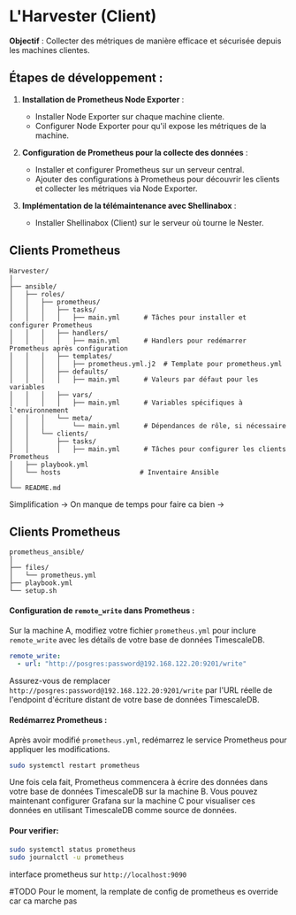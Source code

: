 # L'Harvester (Client)

**Objectif** : Collecter des métriques de manière efficace et sécurisée depuis les machines clientes.

## Étapes de développement :

1. **Installation de Prometheus Node Exporter** :
   - Installer Node Exporter sur chaque machine cliente.
   - Configurer Node Exporter pour qu'il expose les métriques de la machine.

2. **Configuration de Prometheus pour la collecte des données** :
   - Installer et configurer Prometheus sur un serveur central.
   - Ajouter des configurations à Prometheus pour découvrir les clients et collecter les métriques via Node Exporter.

3. **Implémentation de la télémaintenance avec Shellinabox** :
   - Installer Shellinabox (Client) sur le serveur où tourne le Nester.

## Clients Prometheus
```
Harvester/
│
├── ansible/
│   ├── roles/
│   │   ├── prometheus/
│   │   │   ├── tasks/
│   │   │   │   ├── main.yml      # Tâches pour installer et configurer Prometheus
│   │   │   ├── handlers/
│   │   │   │   ├── main.yml      # Handlers pour redémarrer Prometheus après configuration
│   │   │   ├── templates/
│   │   │   │   ├── prometheus.yml.j2  # Template pour prometheus.yml
│   │   │   ├── defaults/
│   │   │   │   ├── main.yml      # Valeurs par défaut pour les variables
│   │   │   ├── vars/
│   │   │   │   ├── main.yml      # Variables spécifiques à l'environnement
│   │   │   └── meta/
│   │   │       └── main.yml      # Dépendances de rôle, si nécessaire
│   │   └── clients/
│   │       ├── tasks/
│   │       │   ├── main.yml      # Tâches pour configurer les clients Prometheus
│   ├── playbook.yml
│   └── hosts                    # Inventaire Ansible
│
└── README.md
```
Simplification -> On manque de temps pour faire ca bien ->
## Clients Prometheus
```
prometheus_ansible/
│
├── files/
│   └── prometheus.yml
├── playbook.yml
└── setup.sh
```

#### Configuration de `remote_write` dans Prometheus :

Sur la machine A, modifiez votre fichier `prometheus.yml` pour inclure `remote_write` avec les détails de votre base de données TimescaleDB.

```yaml
remote_write:
  - url: "http://posgres:password@192.168.122.20:9201/write"
```

Assurez-vous de remplacer `http://posgres:password@192.168.122.20:9201/write` par l'URL réelle de l'endpoint d'écriture distant de votre base de données TimescaleDB.

#### Redémarrez Prometheus :

Après avoir modifié `prometheus.yml`, redémarrez le service Prometheus pour appliquer les modifications.

```bash
sudo systemctl restart prometheus
```

Une fois cela fait, Prometheus commencera à écrire des données dans votre base de données TimescaleDB sur la machine B. Vous pouvez maintenant configurer Grafana sur la machine C pour visualiser ces données en utilisant TimescaleDB comme source de données.

#### Pour verifier:
```bash
sudo systemctl status prometheus
sudo journalctl -u prometheus
```
interface prometheus sur `http://localhost:9090`

#TODO
Pour le moment, la remplate de config de prometheus es override car ca marche pas
